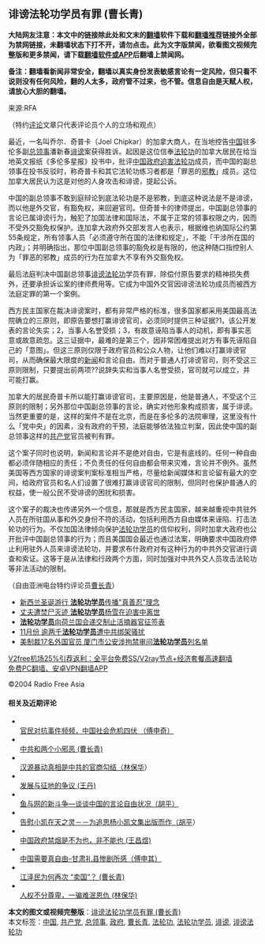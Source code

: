  <h2>诽谤法轮功学员有罪 (曹长青)</h2> <p class="notice"><b>大陆网友注意：本文中的链接除此处和文末的<a href="https://github.com/bannedbook/fanqiang" >翻墙</a>软件下载和<a href="https://github.com/killgcd/justmysocks/blob/master/README.md">翻墙推荐</a>链接外全部为禁网链接，未翻墙状态下打不开，请勿点击。此为文字版禁闻，欲看图文视频完整版和更多禁闻，请下载<a href="https://github.com/bannedbook/fanqiang">翻墙软件或APP</a>后翻墙上禁闻网。</p><p>备注：翻墙看新闻非常安全，翻墙以真实身份发表敏感言论有一定风险，但只看不说则没有任何风险，翻的人太多，政府管不过来，也不管。信息自由是天赋人权，请放心大胆的翻墙。</b></p>  <div class="entry"> <p>来源:RFA</p> <p> （特约<span class='wp_keywordlink_affiliate'><a href="https://www.bannedbook.org/bnews/comments/" title="新闻评论" target="_blank">评论</a></span>文章只代表评论员个人的立场和观点） </p> <p> 最近，一名叫乔尔．奇普卡（Joel Chipkar）的加拿大商人，在当地控告<span class='wp_keywordlink_affiliate'><a href="https://www.bannedbook.org/" title="中国" target="_blank">中国</a></span>驻多伦多副<a href="https://www.bannedbook.org/bnews/tag/%E6%80%BB%E9%A2%86%E4%BA%8B/" class="st_tag internal_tag" rel="tag" title="标签 总领事 下的日志">总领事</a>潘新春<a href="https://www.bannedbook.org/bnews/tag/%E8%AF%BD%E8%B0%A4/" class="st_tag internal_tag" rel="tag" title="标签 诽谤 下的日志">诽谤</a>案获得胜诉。起因是这位信奉<a href="https://www.bannedbook.org/bnews/tag/%e6%b3%95%e8%bd%ae%e5%8a%9f/" class="st_tag internal_tag" rel="tag" title="标签 法轮功 下的日志">法轮功</a>的加拿大居民在给当地英文报纸《多伦多星报》投书中，批评<a href="https://www.bannedbook.org/bnews/tag/%E4%B8%AD%E5%9B%BD/" class="st_tag internal_tag" rel="tag" title="标签 中国 下的日志">中国</a><a href="https://www.bannedbook.org/bnews/tag/%e6%94%bf%e5%ba%9c/" class="st_tag internal_tag" rel="tag" title="标签 政府 下的日志">政府</a><span class='wp_keywordlink'><a href="https://www.bannedbook.org/forum11/topic278.html" title="评江泽民与中共相互利用迫害法轮功" target="_blank">迫害法轮功</a></span>成员，而中国的副总领事在投书反驳时，称奇普卡和其它法轮功练习者都是「罪恶的<span class='wp_keywordlink'><a href="https://www.bannedbook.org/forum11/topic281.html" title="禁片：评中国共产党的邪教本质" target="_blank">邪教</a></span>」成员。这位加拿大居民认为这是对他的人身攻击和诽谤，提起公诉。 </p>  <p> 中国的副总领事不敢到庭辩论到底法轮功是不是邪教，到底这种说法是不是诽谤，而以他是外交官，有豁免权，来回避官司。但奇普卡的律师提出，中国副总领事的言论已属诽谤行为，触犯了加国法律和国际法，不属于正常的领事权限之内，因而不受外交豁免权保护。连加拿大政府外交部发言人也表示，根据维也纳国际公约第55条规定，所有领事人员「必须遵守所在国的法律和规定」，不能「干涉所在国的内政」；并明确指出，那位中国副总领事的豁免权是有限的，他这种随口指控别人为「罪恶的邪教」成员的行为在加拿大不享有外交豁免权。 </p> <p> 最后法庭判决中国副总领事<a href="https://www.bannedbook.org/bnews/tag/%E8%AF%BD%E8%B0%A4%E6%B3%95%E8%BD%AE%E5%8A%9F/" class="st_tag internal_tag" rel="tag" title="标签 诽谤法轮功 下的日志">诽谤法轮功</a>学员有罪，除偿付原告要求的精神损失费外，还要承担诉讼案的律师费用等。它成为中国外交官因诽谤法轮功成员而被西方法庭定罪的第一个案例。 </p> <p> 西方民主国家在裁决诽谤案时，都有非常严格的标准，很多国家都采用美国最高法院确立的三原则，即原告要想打赢诽谤官司，必须同时提供三种证据?1，该公开发表的言论失实；2，当事人名誉受损；3，有故意诬陷当事人的动机，即有事实恶意或故意疏忽。这三证据中，最难的是第三个，因非常困难提出对方有事先诬陷自己的「意图」。但这三原则仅限于政府官员和公众人物，让他们难以打赢诽谤官司，从而确保最大限度的<span class='wp_keywordlink_affiliate'><a href="https://www.bannedbook.org/" title="新闻">新闻</a></span>和言论自由。而对于普通人打诽谤官司，则不受这三原则限制，只要提出前两项??说辞失实和当事人名誉受损，官司就可以成立，并可能打赢。 </p>  <p> 加拿大的居民奇普卡所以能打赢诽谤官司，主要原因是，他是普通人，不受这个三原则的限制；另外那位中国副总领事的言论，确实对他形象构成损害，属于诽谤。当然更重要的是，这样的案件不是在北京，而是在多伦多的法院审理，这里没有什么「党中央」的因素，没有政府的干预，法庭能够依法独立判案，因此使中国的副总领事这样的<a href="https://www.bannedbook.org/bnews/tag/%e5%85%b1%e4%ba%a7%e5%85%9a/" class="st_tag internal_tag" rel="tag" title="标签 共产党 下的日志">共产党</a>官员被判有罪。 </p> <p> 这个案子同时也说明，新闻和言论并不是绝对自由，它是有底线的。任何一种自由都必须伴随相应的责任；不负责任的任何自由都会带来灾难，言论并不例外。虽然美国等西方国家的诽谤案判案标准相当严格，尽量给新闻媒体和言论留有最大的空间，给政府官员和名人们设置了很难打赢诽谤官司的限制，但同时也保护普通人的权益，使一般公民不受诽谤的困扰和损害。 </p> <p> 这个案子的裁决也传递另外一个信息，那就是西方民主国家，越来越重视中共驻外人员在所驻国从事和外交身份不符的活动，包括利用西方自由媒体来诬陷、打击法轮功的行为。不仅加国法律倾向保护<a href="https://www.bannedbook.org/bnews/tag/%e6%b3%95%e8%bd%ae%e5%8a%9f%e5%ad%a6%e5%91%98/" class="st_tag internal_tag" rel="tag" title="标签 法轮功学员 下的日志">法轮功学员</a>的信仰权利，同时加拿大政府也公开批评中国副总领事的行为；而且美国国会最近也通过法案，明确要求中国政府停止利用驻外人员来诽谤法轮功，并要求布什政府对有这种行为的中共外交官进行调查和索证。这等于是从法律和行政两个方面，同时加强对中共外交人员攻击法轮功等非法活动的限制。 </p>  <p> （自由亚洲电台特约评论员<a href="https://www.bannedbook.org/bnews/tag/%e6%9b%b9%e9%95%bf%e9%9d%92/" class="st_tag internal_tag" rel="tag" title="标签 曹长青 下的日志">曹长青</a>） </p> <ul class='op-related-articles' title='相关阅读'> <li><a href='https://www.bannedbook.org/bnews/comments/20201216/1448429.html' target='_blank'>新西兰圣诞游行 <b>法轮功学员</b>传播&quot;真善忍&quot;理念</a></li> <li><a href='https://www.bannedbook.org/bnews/baitai/20201215/1447910.html' target='_blank'>丈夫遭焚尸灭迹 <b>法轮功学员</b>杨雪在迫害中离世</a></li> <li><a href='https://www.bannedbook.org/bnews/renquan/flg/20201213/1447041.html' target='_blank'><b>法轮功学员</b>向荷兰国会递交制止活摘器官征签表</a></li> <li><a href='https://www.bannedbook.org/bnews/renquan/flg/20201213/1446997.html' target='_blank'>11月份 逾两千<b>法轮功学员</b>遭中共绑架骚扰</a></li> <li><a href='https://www.bannedbook.org/bnews/cbnews/20201211/1445506.html' target='_blank'>美制裁17名外国官员 厦门市公安涉拘禁审问<b>法轮功学员</b>列名单</a></li> </ul> <p class="texttj"> <a href="https://github.com/bannedbook/fanqiang/wiki/V2ray%E6%9C%BA%E5%9C%BA" target="_blank">V2free机场25%引荐返利：全平台免费SS/V2ray节点+经济套餐高速翻墙</a><br/> <a href="https://github.com/bannedbook/fanqiang/wiki/%E7%A6%81%E9%97%BB%E7%BD%91%E5%AE%89%E5%8D%93%E7%BF%BB%E5%A2%99%E6%96%B0%E9%97%BBAPP" target="_blank">免费PC翻墙、安卓VPN翻墙APP</a></p><p>©2004 Radio Free Asia </p> <h4> 相关及近期评论<br /> </h4> <ul> <li> <a href="/mandarin/pinglun/fsq-20041117.html"><br /> 官民对抗事件频频，中国社会危机四伏 （傅申奇）<br /> </a> </li> <li> <a href="/mandarin/pinglun/ccq-20041111.html"><br /> 中共和两个小邪恶 (曹长青)<br /> </a> </li> <li> <a href="/mandarin/pinglun/lbh-20041110.html"><br /> 汉源暴动真相是中共的官商勾结（<span class='wp_keywordlink'><a href="https://www.bannedbook.org/forum10/topic383.html" title="林保华" target="_blank">林保华</a></span>）<br /> </a> </li> <li> <a href="/mandarin/pinglun/wd-20041109.html"><br /> 发展与征地的争议 (王丹)<br /> </a> </li> <li> <a href="/mandarin/pinglun/hp-20041104.html"><br /> 鱼与网的新斗争&#8212;谈谈中国的言论自由状况（胡平）</a> </li> <li> <a href="/mandarin/pinglun/hp-20041101.html"><br /> 告慰小凯在天之灵－－为追思杨小凯文集出版而作（<span class='wp_keywordlink'><a href="https://www.bannedbook.org/forum10/topic196.html" title="胡平" target="_blank">胡平</a></span>）<br /> </a> </li> <li> <a href="/mandarin/pinglun/wcy-20041029.html"><br /> 中国政府禁烟是不为也，非不能也 (王昌煜)<br /> </a> </li> <li> <a href="/mandarin/pinglun/fqs-20041025.html"><br /> 中国需要真自由&#8211;甘肃礼县惨剧所感（傅申其）<br /> </a> </li> <li> <a href="/mandarin/pinglun/ccq-20041021.html"><br /> 江泽民为何再次 “卖国”？ (曹长青)<br /> </a> </li> <li> <a href="/mandarin/pinglun/lbh-20041020.html"><br /> 人权不分尊卑，一骗难泯恩仇 (林保华)<br /> </a> </li> </ul> </p> <a name='sharetosocial'></a>       <div><b>本文的图文或视频完整版</b>：<a href='https://www.bannedbook.org/bnews/comments/20201216/1448833.html'>诽谤法轮功学员有罪 (曹长青)</a></div>  </div><!--END ENTRY--> <div class="postfooter"> <div>本文标签：<a href="https://www.bannedbook.org/bnews/tag/%E4%B8%AD%E5%9B%BD/" rel="tag">中国</a>, <a href="https://www.bannedbook.org/bnews/tag/%e5%85%b1%e4%ba%a7%e5%85%9a/" rel="tag">共产党</a>, <a href="https://www.bannedbook.org/bnews/tag/%E6%80%BB%E9%A2%86%E4%BA%8B/" rel="tag">总领事</a>, <a href="https://www.bannedbook.org/bnews/tag/%e6%94%bf%e5%ba%9c/" rel="tag">政府</a>, <a href="https://www.bannedbook.org/bnews/tag/%e6%9b%b9%e9%95%bf%e9%9d%92/" rel="tag">曹长青</a>, <a href="https://www.bannedbook.org/bnews/tag/%e6%b3%95%e8%bd%ae%e5%8a%9f/" rel="tag">法轮功</a>, <a href="https://www.bannedbook.org/bnews/tag/%e6%b3%95%e8%bd%ae%e5%8a%9f%e5%ad%a6%e5%91%98/" rel="tag">法轮功学员</a>, <a href="https://www.bannedbook.org/bnews/tag/%E8%AF%BD%E8%B0%A4/" rel="tag">诽谤</a>, <a href="https://www.bannedbook.org/bnews/tag/%E8%AF%BD%E8%B0%A4%E6%B3%95%E8%BD%AE%E5%8A%9F/" rel="tag">诽谤法轮功</a></div>  </div><!--END POSTFOOTER--> 